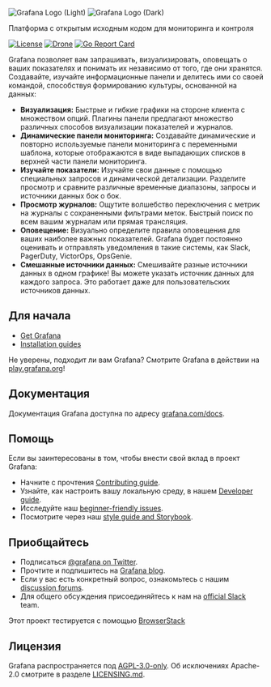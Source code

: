 ![Grafana Logo (Light)](docs/logo-horizontal.png#gh-light-mode-only)
![Grafana Logo (Dark)](docs/logo-horizontal-dark.png#gh-dark-mode-only)

Платформа с открытым исходным кодом для мониторинга и контроля

[![License](https://img.shields.io/github/license/grafana/grafana)](LICENSE)
[![Drone](https://drone.grafana.net/api/badges/grafana/grafana/status.svg)](https://drone.grafana.net/grafana/grafana)
[![Go Report Card](https://goreportcard.com/badge/github.com/grafana/grafana)](https://goreportcard.com/report/github.com/grafana/grafana)

Grafana позволяет вам запрашивать, визуализировать, оповещать о ваших показателях и понимать их независимо от того, где они хранятся. Создавайте, изучайте информационные панели и делитесь ими со своей командой, способствуя формированию культуры, основанной на данных:

- **Визуализация:** Быстрые и гибкие графики на стороне клиента с множеством опций. Плагины панели предлагают множество различных способов визуализации показателей и журналов.
- **Динамические панели мониторинга:** Создавайте динамические и повторно используемые панели мониторинга с переменными шаблона, которые отображаются в виде выпадающих списков в верхней части панели мониторинга.
- **Изучайте показатели:** Изучайте свои данные с помощью специальных запросов и динамической детализации. Разделите просмотр и сравните различные временные диапазоны, запросы и источники данных бок о бок.
- **Просмотр журналов:** Ощутите волшебство переключения с метрик на журналы с сохраненными фильтрами меток. Быстрый поиск по всем вашим журналам или прямая трансляция.
- **Оповещение:** Визуально определите правила оповещения для ваших наиболее важных показателей. Grafana будет постоянно оценивать и отправлять уведомления в такие системы, как Slack, PagerDuty, VictorOps, OpsGenie.
- **Смешанные источники данных:** Смешивайте разные источники данных в одном графике! Вы можете указать источник данных для каждого запроса. Это работает даже для пользовательских источников данных.

## Для начала

- [Get Grafana](https://grafana.com/get)
- [Installation guides](https://grafana.com/docs/grafana/latest/setup-grafana/installation/)

Не уверены, подходит ли вам Grafana? Смотрите Grafana в действии на [play.grafana.org](https://play.grafana.org/)!

## Документация

Документация Grafana доступна по адресу [grafana.com/docs](https://grafana.com/docs/).

## Помощь

Если вы заинтересованы в том, чтобы внести свой вклад в проект Grafana:

- Начните с прочтения [Contributing guide](https://github.com/grafana/grafana/blob/HEAD/CONTRIBUTING.md).
- Узнайте, как настроить вашу локальную среду, в нашем [Developer guide](https://github.com/grafana/grafana/blob/HEAD/contribute/developer-guide.md).
- Исследуйте наш [beginner-friendly issues](https://github.com/grafana/grafana/issues?q=is%3Aopen+is%3Aissue+label%3A%22beginner+friendly%22).
- Посмотрите через наш [style guide and Storybook](https://developers.grafana.com/ui/latest/index.html).

## Приобщайтесь

- Подписаться [@grafana on Twitter](https://twitter.com/grafana/).
- Прочтите и подпишитесь на [Grafana blog](https://grafana.com/blog/).
- Если у вас есть конкретный вопрос, ознакомьтесь с нашим [discussion forums](https://community.grafana.com/).
- Для общего обсуждения присоединяйтесь к нам на [official Slack](https://slack.grafana.com) team.

Этот проект тестируется с помощью [BrowserStack](https://www.browserstack.com/)

## Лицензия

Grafana распространяется под [AGPL-3.0-only](LICENSE). Об исключениях Apache-2.0 смотрите в разделе [LICENSING.md](https://github.com/grafana/grafana/blob/HEAD/LICENSING.md).
